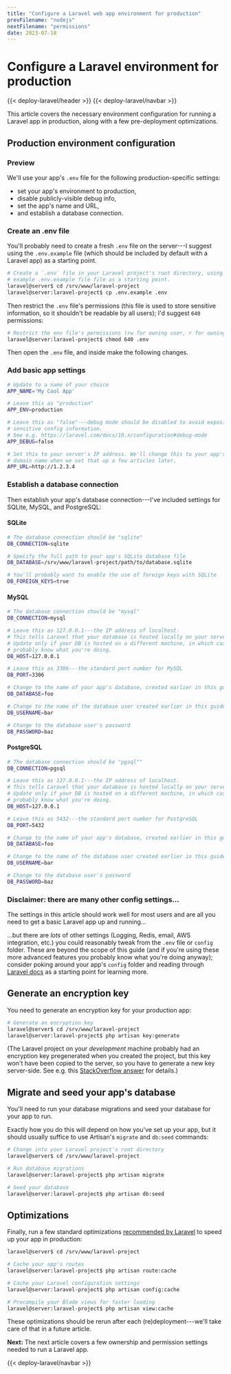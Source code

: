 ```yaml
---
title: "Configure a Laravel web app environment for production"
prevFilename: "nodejs"
nextFilename: "permissions"
date: 2023-07-18
---
```


# Configure a Laravel environment for production

{{< deploy-laravel/header >}}
{{< deploy-laravel/navbar >}}

This article covers the necessary environment configuration for running a Laravel app in production, along with a few pre-deployment optimizations.

## Production environment configuration

### Preview

We'll use your app's `.env` file for the following production-specific settings:

- set your app's environment to production,
- disable publicly-visible debug info,
- set the app's name and URL,
- and establish a database connection.

### Create an .env file

You'll probably need to create a fresh `.env` file on the server---I suggest using the `.env.example` file (which should be included by default with a Laravel app) as a starting point.

```bash
# Create a `.env` file in your Laravel project's root directory, using the
# example .env.example file file as a starting point.
laravel@server$ cd /srv/www/laravel-project
laravel@server:laravel-project$ cp .env.example .env
```

Then restrict the `.env` file's permissions (this file is used to store sensitive information, so it shouldn't be readable by all users); I'd suggest `640` permissions:

```bash
# Restrict the env file's permissions (rw for owning user, r for owning group)
laravel@server:laravel-project$ chmod 640 .env
```

Then open the `.env` file, and inside make the following changes.

### Add basic app settings

```bash
# Update to a name of your choice
APP_NAME='My Cool App'

# Leave this as "production"
APP_ENV=production

# Leave this as "false"---debug mode should be disabled to avoid exposing
# sensitive config information.
# See e.g. https://laravel.com/docs/10.x/configuration#debug-mode
APP_DEBUG=false

# Set this to your server's IP address. We'll change this to your app's
# domain name when we set that up a few articles later.
APP_URL=http://1.2.3.4
```

### Establish a database connection

Then establish your app's database connection---I've included settings for SQLite, MySQL, and PostgreSQL:

#### SQLite

```bash
# The database connection should be "sqlite"
DB_CONNECTION=sqlite

# Specify the full path to your app's SQLite database file
DB_DATABASE=/srv/www/laravel-project/path/to/database.sqlite

# You'll probably want to enable the use of foreign keys with SQLite
DB_FOREIGN_KEYS=true
```

#### MySQL

```bash
# The database connection should be "mysql"
DB_CONNECTION=mysql

# Leave this as 127.0.0.1---the IP address of localhost.
# This tells Laravel that your database is hosted locally on your server.
# Update only if your DB is hosted on a different machine, in which case you
# probably know what you're doing.
DB_HOST=127.0.0.1

# Leave this as 3306---the standard port number for MySQL
DB_PORT=3306

# Change to the name of your app's database, created earlier in this guide
DB_DATABASE=foo

# Change to the name of the database user created earlier in this guide
DB_USERNAME=bar

# Change to the database user's password
DB_PASSWORD=baz
```

#### PostgreSQL

```bash
# The database connection should be "pgsql""
DB_CONNECTION=pgsql

# Leave this as 127.0.0.1---the IP address of localhost.
# This tells Laravel that your database is hosted locally on your server.
# Update only if your DB is hosted on a different machine, in which case you
# probably know what you're doing.
DB_HOST=127.0.0.1

# Leave this as 5432---the standard port number for PostgreSQL
DB_PORT=5432

# Change to the name of your app's database, created earlier in this guide
DB_DATABASE=foo

# Change to the name of the database user created earlier in this guide
DB_USERNAME=bar

# Change to the database user's password
DB_PASSWORD=baz
```

### Disclaimer: there are many other config settings...

The settings in this article should work well for most users and are all you need to get a basic Laravel app up and running...

...but there are *lots* of other settings (Logging, Redis, email, AWS integration, etc.) you could reasonably tweak from the `.env` file or `config` folder.
These are beyond the scope of this guide (and if you're using these more advanced features you probably know what you're doing anyway); consider poking around your app's `config` folder and reading through [Laravel docs](https://laravel.com/docs/10.x/configuration) as a starting point for learning more.

## Generate an encryption key

You need to generate an encryption key for your production app:

```bash
# Generate an encryption key
laravel@server$ cd /srv/www/laravel-project
laravel@server:laravel-project$ php artisan key:generate
```

(The Laravel project on your *development* machine probably had an encryption key pregenerated when you created the project, but this key won't have been copied to the server, so you have to generate a new key server-side. See e.g. this [StackOverflow answer](https://stackoverflow.com/a/33370272) for details.)

## Migrate and seed your app's database

You'll need to run your database migrations and seed your database for your app to run.

Exactly how you do this will depend on how you've set up your app, but it should usually suffice to use Artisan's `migrate` and `db:seed` commands:

```bash
# Change into your Laravel project's root directory
laravel@server$ cd /srv/www/laravel-project

# Run database migrations
laravel@server:laravel-project$ php artisan migrate

# Seed your database
laravel@server:laravel-project$ php artisan db:seed
```

## Optimizations

Finally, run a few standard optimizations [recommended by Laravel](https://laravel.com/docs/10.x/deployment#optimization) to speed up your app in production:

```bash
laravel@server$ cd /srv/www/laravel-project

# Cache your app's routes
laravel@server:laravel-project$ php artisan route:cache

# Cache your Laravel configuration settings
laravel@server:laravel-project$ php artisan config:cache

# Precompile your Blade views for faster loading
laravel@server:laravel-project$ php artisan view:cache
```

These optimizations should be rerun after each (re)deployment---we'll take care of that in a future article.

**Next:** The next article covers a few ownership and permission settings needed to run a Laravel app.

{{< deploy-laravel/navbar >}}
